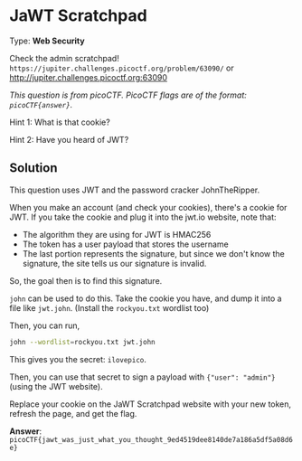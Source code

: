 # JaWT Scratchpad

Type: **Web Security**

Check the admin scratchpad! `https://jupiter.challenges.picoctf.org/problem/63090/` or http://jupiter.challenges.picoctf.org:63090

*This question is from picoCTF. PicoCTF flags are of the format: `picoCTF{answer}`.*

Hint 1: What is that cookie?

Hint 2: Have you heard of JWT?

## Solution

This question uses JWT and the password cracker JohnTheRipper.

When you make an account (and check your cookies), there's a cookie for JWT.
If you take the cookie and plug it into the jwt.io website, note that:

- The algorithm they are using for JWT is HMAC256
- The token has a user payload that stores the username
- The last portion represents the signature, but since we don't know the signature, the site tells us our signature is invalid.

So, the goal then is to find this signature.

`john` can be used to do this.
Take the cookie you have, and dump it into a file like `jwt.john`.
(Install the `rockyou.txt` wordlist too)

Then, you can run,

```sh
john --wordlist=rockyou.txt jwt.john
```

This gives you the secret: `ilovepico`.

Then, you can use that secret to sign a payload with `{"user": "admin"}` (using the JWT website).

Replace your cookie on the JaWT Scratchpad website with your new token, refresh the page, and get the flag.

**Answer**: `picoCTF{jawt_was_just_what_you_thought_9ed4519dee8140de7a186a5df5a08d6e}`
